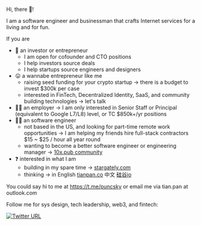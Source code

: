Hi, there 👋! 

I am a software engineer and businessman that crafts Internet services for a living and for fun.

If you are

* 👔 an investor or entrepreneur
    * I am open for cofounder and CTO positions
    * I help investors source deals
    * I help startups source engineers and designers
* 😛 a wannabe entrepreneur like me
    * raising seed funding for your crypto startup → there is a budget to invest $300k per case
    * interested in FinTech, Decentralized Identity, SaaS, and community building technologies → let's talk
* 🕵️‍♀️ an employer → I am only interested in Senior Staff or Principal (equivalent to Google L7/L8) level, or TC $850k+/yr positions
* 👩‍💻 an software engineer
    * not based in the US, and looking for part-time remote work opportunities → I am helping my friends hire full-stack contractors $15 ~ $25 / hour all year round
    * wanting to become a better software engineer or engineering manager → [10x.pub community](https://github.com/puncsky/system-design-and-architecture)
* ❓ interested in what I am 
    * building in my spare time → [stargately.com](https://stargately.com)
    * thinking → in English [tianpan.co](https://tianpan.co) 中文 [硅谷io](https://guigu.io)

You could say hi to me at https://t.me/puncsky or email me via tian.pan at outlook.com

Follow me for sys design, tech leadership, web3, and fintech:

[![Twitter URL](https://img.shields.io/twitter/url/https/twitter.com/puncsky.svg?style=social&label=Follow%20TianPan.co)](https://twitter.com/puncsky) 
